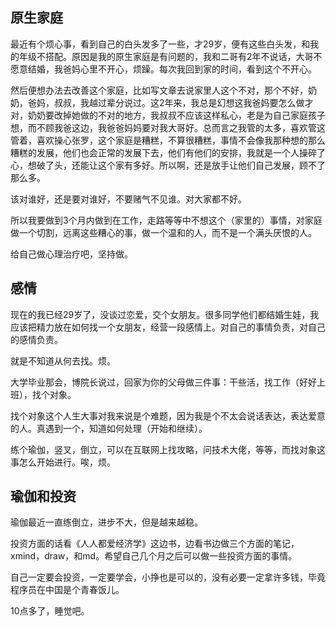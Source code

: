 ## 原生家庭

最近有个烦心事，看到自己的白头发多了一些，才29岁，便有这些白头发，和我的年级不搭配。原因是我的原生家庭是有问题的，我和二哥有2年不说话，大哥不愿意结婚，我爸妈心里不开心，烦躁。每次我回到家的时间，看到这个不开心。

然后便想办法去改善这个家庭，比如写文章去说家里人这个不对，那个不好，奶奶，爸妈，叔叔，我越过辈分说过。这2年来，我总是幻想这我爸妈要怎么做才对，奶奶要改掉她做的不对的地方，我叔叔不应该这样私心，老是为自己家庭孩子想，而不顾我爸这边，我爸爸妈妈要对我大哥好。总而言之我管的太多，喜欢管这管着，喜欢操心张罗，这个家庭是糟糕，不算很糟糕，事情不会像我那种想的那么糟糕的发展，他们也会正常的发展下去，他们有他们的安排，我就是一个人操碎了心，想破了头，还能让这个家有多好。所以啊，还是放手让他们自己发展，顾不了那么多。

该对谁好，还是要对谁好，不要赌气不见谁。对大家都不好。

所以我要做到3个月内做到在工作，走路等等中不想这个（家里的）事情，对家庭做一个切割，远离这些糟心的事，做一个温和的人，而不是一个满头厌恨的人。

给自己做心理治疗吧，坚持做。

## 感情

现在的我已经29岁了，没谈过恋爱，交个女朋友。很多同学他们都结婚生娃，我应该把精力放在如何找一个女朋友，经营一段感情上。对自己的事情负责，对自己的感情负责。

就是不知道从何去找。烦。

大学毕业那会，博院长说过，回家为你的父母做三件事：干些活，找工作（好好上班），找个对象。

找个对象这个人生大事对我来说是个难题，因为我是个不太会说话表达，表达爱意的人。真遇到一个，知道如何处理（开始和继续）。

练个瑜伽，竖叉，倒立，可以在互联网上找攻略，问技术大佬，等等，而找对象这事怎么开始进行。唉，烦。

## 瑜伽和投资

瑜伽最近一直练倒立，进步不大，但是越来越稳。

投资方面的话看《人人都爱经济学》这边书，边看书边做三个方面的笔记，xmind，draw，和md。希望自己几个月之后可以做一些投资方面的事情。

自己一定要会投资，一定要学会，小挣也是可以的，没有必要一定拿许多钱，毕竟程序员在中国是个青春饭儿。

10点多了，睡觉吧。

